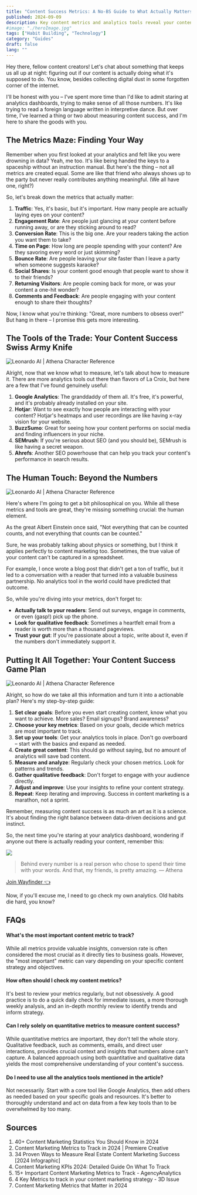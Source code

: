```yaml
---
title: "Content Success Metrics: A No-BS Guide to What Actually Matters"
published: 2024-09-09
description: Key content metrics and analytics tools reveal your content's true impact. Balance data with human insight to achieve genuine content success.
#image: "./heroImage.jpg"
tags: ["Habit Building", "Technology"]
category: "Guides"
draft: false
lang: ""
---
```



Hey there, fellow content creators! Let's chat about something that keeps us all up at night: figuring out if our content is actually doing what it's supposed to do. You know, besides collecting digital dust in some forgotten corner of the internet.

I'll be honest with you – I've spent more time than I'd like to admit staring at analytics dashboards, trying to make sense of all those numbers. It's like trying to read a foreign language written in interpretive dance. But over time, I've learned a thing or two about measuring content success, and I'm here to share the goods with you.


## The Metrics Maze: Finding Your Way

Remember when you first looked at your analytics and felt like you were drowning in data? Yeah, me too. It's like being handed the keys to a spaceship without an instruction manual. But here's the thing – not all metrics are created equal. Some are like that friend who always shows up to the party but never really contributes anything meaningful. (We all have one, right?)

So, let's break down the metrics that actually matter:

1. **Traffic**: Yes, it's basic, but it's important. How many people are actually laying eyes on your content?
2. **Engagement Rate**: Are people just glancing at your content before running away, or are they sticking around to read?
3. **Conversion Rate**: This is the big one. Are your readers taking the action you want them to take?
4. **Time on Page**: How long are people spending with your content? Are they savoring every word or just skimming?
5. **Bounce Rate**: Are people leaving your site faster than I leave a party when someone suggests karaoke?
6. **Social Shares**: Is your content good enough that people want to show it to their friends?
7. **Returning Visitors**: Are people coming back for more, or was your content a one-hit wonder?
8. **Comments and Feedback**: Are people engaging with your content enough to share their thoughts?

Now, I know what you're thinking: "Great, more numbers to obsess over!" But hang in there – I promise this gets more interesting.

## The Tools of the Trade: Your Content Success Swiss Army Knife

![Leonardo AI | Athena Character Reference](https://res-3.cloudinary.com/ddicetqs5/image/upload/f_auto,fl_force_strip,q_auto:best/v1/wayfinder-ghost-blog/_7--7-)

Alright, now that we know what to measure, let's talk about how to measure it. There are more analytics tools out there than flavors of La Croix, but here are a few that I've found genuinely useful:

1. **Google Analytics**: The granddaddy of them all. It's free, it's powerful, and it's probably already installed on your site.
2. **Hotjar**: Want to see exactly how people are interacting with your content? Hotjar's heatmaps and user recordings are like having x-ray vision for your website.
3. **BuzzSumo**: Great for seeing how your content performs on social media and finding influencers in your niche.
4. **SEMrush**: If you're serious about SEO (and you should be), SEMrush is like having a secret weapon.
5. **Ahrefs**: Another SEO powerhouse that can help you track your content's performance in search results.

## The Human Touch: Beyond the Numbers

![Leonardo AI | Athena Character Reference](https://res-1.cloudinary.com/ddicetqs5/image/upload/f_auto,fl_force_strip,q_auto:best/v1/wayfinder-ghost-blog/_6--7-)

Here's where I'm going to get a bit philosophical on you. While all these metrics and tools are great, they're missing something crucial: the human element.

As the great Albert Einstein once said, "Not everything that can be counted counts, and not everything that counts can be counted."

Sure, he was probably talking about physics or something, but I think it applies perfectly to content marketing too. Sometimes, the true value of your content can't be captured in a spreadsheet.

For example, I once wrote a blog post that didn't get a ton of traffic, but it led to a conversation with a reader that turned into a valuable business partnership. No analytics tool in the world could have predicted that outcome.

So, while you're diving into your metrics, don't forget to:

- **Actually talk to your readers**: Send out surveys, engage in comments, or even (gasp!) pick up the phone.
- **Look for qualitative feedback**: Sometimes a heartfelt email from a reader is worth more than a thousand pageviews.
- **Trust your gut**: If you're passionate about a topic, write about it, even if the numbers don't immediately support it.

## Putting It All Together: Your Content Success Game Plan

![Leonardo AI | Athena Character Reference](https://res-3.cloudinary.com/ddicetqs5/image/upload/f_auto,fl_force_strip,q_auto:best/v1/wayfinder-ghost-blog/Illustrative_Albedo_A_captivating_techsavvy_woman_Athena_exudi_0---2024-09-08T215422)

Alright, so how do we take all this information and turn it into a actionable plan? Here's my step-by-step guide:

1. **Set clear goals**: Before you even start creating content, know what you want to achieve. More sales? Email signups? Brand awareness?
2. **Choose your key metrics**: Based on your goals, decide which metrics are most important to track.
3. **Set up your tools**: Get your analytics tools in place. Don't go overboard – start with the basics and expand as needed.
4. **Create great content**: This should go without saying, but no amount of analytics will save bad content.
5. **Measure and analyze**: Regularly check your chosen metrics. Look for patterns and trends.
6. **Gather qualitative feedback**: Don't forget to engage with your audience directly.
7. **Adjust and improve**: Use your insights to refine your content strategy.
8. **Repeat**: Keep iterating and improving. Success in content marketing is a marathon, not a sprint.

Remember, measuring content success is as much an art as it is a science. It's about finding the right balance between data-driven decisions and gut instinct.

So, the next time you're staring at your analytics dashboard, wondering if anyone out there is actually reading your content, remember this:

![](https://res-3.cloudinary.com/ddicetqs5/image/upload/f_auto,fl_force_strip,q_auto:best/v1/wayfinder-ghost-blog/_5--6-)

> Behind every number is a real person who chose to spend their time with your words. And that, my friends, is pretty amazing. — Athena

[Join Wayfinder 👈](https://wayfinder.eo.page/v6y87)

Now, if you'll excuse me, I need to go check my own analytics. Old habits die hard, you know?

## FAQs

#### What's the most important content metric to track?

While all metrics provide valuable insights, conversion rate is often considered the most crucial as it directly ties to business goals. However, the "most important" metric can vary depending on your specific content strategy and objectives.

#### How often should I check my content metrics?

It's best to review your metrics regularly, but not obsessively. A good practice is to do a quick daily check for immediate issues, a more thorough weekly analysis, and an in-depth monthly review to identify trends and inform strategy.

#### Can I rely solely on quantitative metrics to measure content success?

While quantitative metrics are important, they don't tell the whole story. Qualitative feedback, such as comments, emails, and direct user interactions, provides crucial context and insights that numbers alone can't capture. A balanced approach using both quantitative and qualitative data yields the most comprehensive understanding of your content's success.

#### Do I need to use all the analytics tools mentioned in the article?

Not necessarily. Start with a core tool like Google Analytics, then add others as needed based on your specific goals and resources. It's better to thoroughly understand and act on data from a few key tools than to be overwhelmed by too many.

## Sources

1. 40+ Content Marketing Statistics You Should Know in 2024
2. Content Marketing Metrics to Track in 2024 | Premiere Creative
3. 34 Proven Ways to Measure Real Estate Content Marketing Success [2024 Infographic]
4. Content Marketing KPIs 2024: Detailed Guide On What To Track
5. 15+ Important Content Marketing Metrics to Track - AgencyAnalytics
6. 4 Key Metrics to track in your content marketing strategy - 3D Issue
7. Content Marketing Metrics that Matter in 2024
